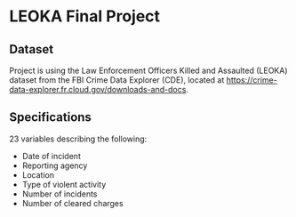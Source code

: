 # LEOKA Final Project
 
 
 
## Dataset 
Project is using the Law Enforcement Officers Killed and Assaulted (LEOKA) dataset from the FBI Crime Data Explorer (CDE), located at https://crime-data-explorer.fr.cloud.gov/downloads-and-docs. 

## Specifications
23 variables describing the following:
* Date of incident
* Reporting agency
* Location
* Type of violent activity
* Number of incidents
* Number of cleared charges
